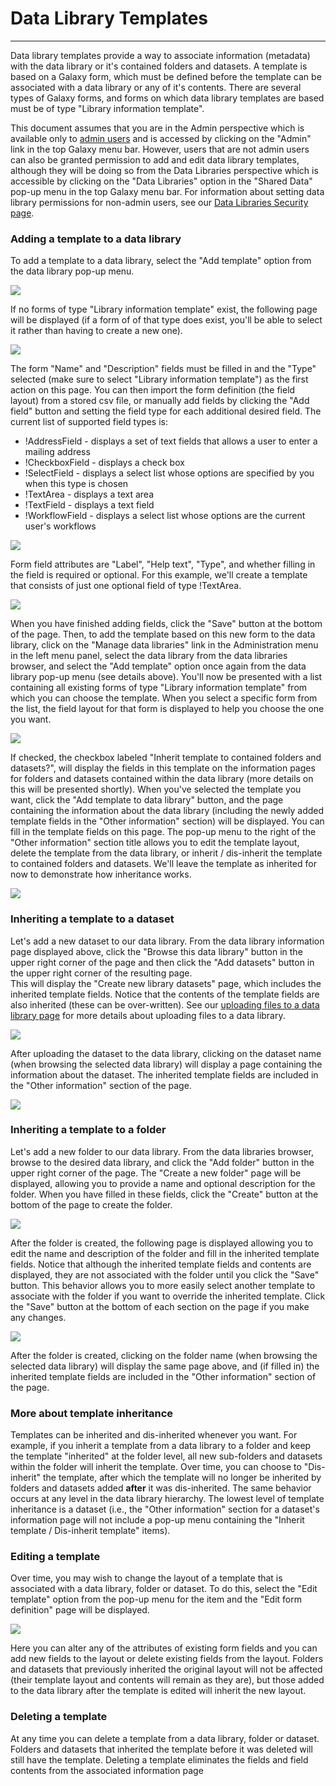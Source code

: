 # Data Library Templates
---

Data library templates provide a way to associate information (metadata) with the data library or it's contained folders and datasets.  A template
is based on a Galaxy form, which must be defined before the template can be associated with a data library or any of it's contents.  There
are several types of Galaxy forms, and forms on which data library templates are based must be of type "Library information template".

This document assumes that you are in the Admin perspective which is available only to [admin users](/Admin/Interface) 
and is accessed by clicking on the "Admin" link in the top Galaxy menu bar.  However, users that are not admin users can also be granted 
permission to add and edit data library templates, although they will be doing so from the Data Libraries perspective which is accessible
by clicking on the "Data Libraries" option in the "Shared Data" pop-up menu in the top Galaxy menu bar.  For information about setting data 
library permissions for non-admin users, see our [Data Libraries Security page](/Admin/DataLibraries/LibrarySecurity).

### Adding a template to a data library

To add a template to a data library, select the "Add template" option from the data library pop-up menu.

![](/DataLibraries/library_popup_menu.png)

If no forms of type "Library information template" exist, the following page will be displayed (if a form of of that type does exist, you'll
be able to select it rather than having to create a new one).

![](/DataLibraries/create_form.png)

The form "Name" and "Description" fields must be filled in and the "Type" selected (make sure to select "Library information template") as
the first action on this page.  You can then import the form definition (the field layout) from a stored csv file, or manually add fields by
clicking the "Add field" button and setting the field type for each additional desired field.  The current list of supported field types is:

* !AddressField - displays a set of text fields that allows a user to enter a mailing address 
* !CheckboxField - displays a check box
* !SelectField - displays a select list whose options are specified by you when this type is chosen
* !TextArea - displays a text area
* !TextField - displays a text field
* !WorkflowField - displays a select list whose options are the current user's workflows

![](/DataLibraries/form_definition1.png)

Form field attributes are "Label", "Help text", "Type", and whether filling in the field is required or optional.  For this example, we'll 
create a template that consists of just one optional field of type !TextArea.

![](/DataLibraries/form_definition2.png)

When you have finished adding fields, click the "Save" button at the bottom of the page.  Then, to add the template based on this new form to
the data library, click on the "Manage data libraries" link in the Administration menu in the left menu panel, select the data library from the
data libraries browser, and select the "Add template" option once again from the data library pop-up menu (see details above).  You'll now
be presented with a list containing all existing forms of type "Library information template" from which you can choose the template.  When 
you select a specific form from the list, the field layout for that form is displayed to help you choose the one you want.

![](/DataLibraries/add_template.png)

If checked, the checkbox labeled "Inherit template to contained folders and datasets?", will display the fields in this template on the
information pages for folders and datasets contained within the data library (more details on this will be presented shortly).  When you've
selected the template you want, click the "Add template to data library" button, and the page containing the information about the data
library (including the newly added template fields in the "Other information" section) will be displayed.  You can fill in the template 
fields on this page.  The pop-up menu to the right of the "Other information" section title allows you to edit the template layout, delete
the template from the data library, or inherit / dis-inherit the template to contained folders and datasets.  We'll leave the template as
inherited for now to demonstrate how inheritance works.

![](/DataLibraries/library_info.png)

### Inheriting a template to a dataset

Let's add a new dataset to our data library.  From the data library information page displayed above, click the "Browse this data library"
button in the upper right corner of the page and then click the "Add datasets" button in the upper right corner of the resulting page.  
This will display the "Create new library datasets" page, which includes the inherited template fields.  Notice that the contents of the
template fields are also inherited (these can be over-written).  See our [uploading files to a data library page](/Admin/DataLibraries/UploadingLibraryFiles) 
for more details about uploading files to a data library.

![](/DataLibraries/upload_dataset.png)

After uploading the dataset to the data library, clicking on the dataset name (when browsing the selected data library) will display a page 
containing the information about the dataset.  The inherited template fields are included in the "Other information" section of
the page.

![](/DataLibraries/dataset_info.png)

### Inheriting a template to a folder

Let's add a new folder to our data library.  From the data libraries browser, browse to the desired data library, and click the "Add folder" 
button in the upper right corner of the page.  The "Create a new folder" page will be displayed, allowing you to provide a name and optional
description for the folder.  When you have filled in these fields, click the "Create" button at the bottom of the page to create the folder.

![](/DataLibraries/create_folder.png)

After the folder is created, the following page is displayed allowing you to edit the name and description of the folder and fill in the
inherited template fields.  Notice that although the inherited template fields and contents are displayed, they are not associated with the
folder until you click the "Save" button.  This behavior allows you to more easily select another template to associate with the folder if
you want to override the inherited template.  Click the "Save" button at the bottom of each section on the page if you make any changes.

![](/DataLibraries/folder_info1.png)

After the folder is created, clicking on the folder name (when browsing the selected data library) will display the same page above, and 
(if filled in) the inherited template fields are included in the "Other information" section of the page.

### More about template inheritance

Templates can be inherited and dis-inherited whenever you want.  For example, if you inherit a template from a data library to a folder and
keep the template "inherited" at the folder level, all new sub-folders and datasets within the folder will inherit the template.  Over time,
you can choose to "Dis-inherit" the template, after which the template will no longer be inherited by folders and datasets added **after** it
was dis-inherited.  The same behavior occurs at any level in the data library hierarchy.  The lowest level of template inheritance is a dataset 
(i.e., the "Other information" section for a dataset's information page will not include a pop-up menu containing the 
"Inherit template / Dis-inherit template" items).

### Editing a template

Over time, you may wish to change the layout of a template that is associated with a data library, folder or dataset.  To do this, select the
"Edit template" option from the pop-up menu for the item and the "Edit form definition" page will be displayed.

![](/DataLibraries/edit_template.png)

Here you can alter any of the attributes of existing form fields and you can add new fields to the layout or delete existing fields from 
the layout.  Folders and datasets that previously inherited the original layout will not be affected (their template layout and contents will
remain as they are), but those added to the data library after the template is edited will inherit the new layout.

### Deleting a template

At any time you can delete a template from a data library, folder or dataset.  Folders and datasets that inherited the template before it
was deleted will still have the template.  Deleting a template eliminates the fields and field contents from the associated information page
